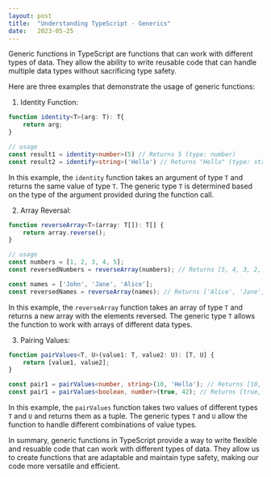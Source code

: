 ```yaml
---
layout: post
title:  "Understanding TypeScript - Generics"
date:   2023-05-25
---
```


<p class="intro">Generic functions in TypeScript are functions that can work with different types of data. They allow the ability to write reusable code that can handle multiple data types without sacrificing type safety.</p>

Here are three examples that demonstrate the usage of generic functions: 

1. Identity Function:
```typescript
function identity<T>(arg: T): T{
    return arg;
}

// usage
const result1 = identity<number>(5) // Returns 5 (type: number)
const result2 = identify<string>('Hello') // Returns "Hello" (type: string)
```

In this example, the `identity` function takes an argument of type `T` and returns the same value of type `T`. The generic type `T` is determined based on the type of the argument provided during the function call.

2. Array Reversal: 
```typescript
function reverseArray<T>(array: T[]): T[] {
    return array.reverse();
}

// usage
const numbers = [1, 2, 3, 4, 5];
const reversedNumbers = reverseArray(numbers); // Returns [5, 4, 3, 2, 1]

const names = ['John', 'Jane', 'Alice'];
const reversedNames = reverseArray(names); // Returns ['Alice', 'Jane', 'John']
```

In this example, the `reverseArray` function takes an array of type `T` and returns a new array with the elements reversed. The generic type `T` allows the function to work with arrays of different data types.

3. Pairing Values:
```typescript
function pairValues<T, U>(value1: T, value2: U): [T, U] {
    return [value1, value2];
}

const pair1 = pairValues<number, string>(10, 'Hello'); // Returns [10, 'Hello'] (type: [number, string])
const pair1 = pairValues<boolean, number>(true, 42); // Returns [true, 42] (type: [boolean, number])
```

In this example, the `pairValues` function takes two values of different types `T` and `U` and returns them as a tuple. The generic types `T` and `U` allow the function to handle different combinations of value types. 

In summary, generic functions in TypeScript provide a way to write flexible and resuable code that can work with different types of data. They allow us to create functions that are adaptable and maintain type safety, making our code more versatile and efficient. 
